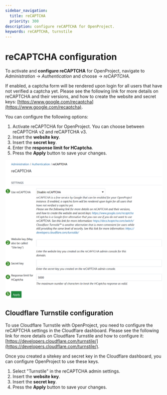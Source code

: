```yaml
---
sidebar_navigation:
  title: reCAPTCHA
  priority: 300
description: configure reCAPTCHA for OpenProject.
keywords: reCAPTCHA, turnstile
---
```

# reCAPTCHA configuration

To activate and **configure reCAPTCHA** for OpenProject, navigate to *Administration* -> *Authentication* and choose -> *reCAPTCHA.*

 If enabled, a captcha form will be rendered upon login for all users that have not verified a captcha yet. Please see the following link for more details on reCAPTCHA and their versions, and how to create the website and secret keys: [https://www.google.com/recaptcha](https://www.google.com/recaptcha).

You can configure the following options:

1. Activate reCAPTCHA for OpenProject. You can choose between reCAPTCHA v2 and reCAPTCHA v3.
2. Insert the **website key**.
3. Insert the **secret key**.
4. Enter the **response limit for HCaptcha**. 
5. Press the **Apply** button to save your changes.

![reCAPTCHA authentication settings in OpenProject administration](openproject_system_admin_guide_recaptcha.png)

## Cloudflare Turnstile configuration

To use Cloudflare Turnstile with OpenProject, you need to configure the reCAPTCHA settings in the Cloudflare dashboard. Please see the following link for more details on Cloudflare Turnstile and how to configure it: [https://developers.cloudflare.com/turnstile/](https://developers.cloudflare.com/turnstile/).

Once you created a sitekey and secret key in the Cloudflare dashboard, you can configure OpenProject to use these keys.

1. Select "Turnstile" in the reCAPTCHA admin settings.
2. Insert the **website key**.
3. Insert the **secret key**.
4. Press the **Apply** button to save your changes.

